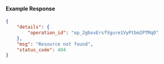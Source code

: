 <!-- Code generated for API Clients. DO NOT EDIT. -->

#### Example Response

```json
{
	"details": {
		"operation_id": "op_2gbxvErsfVgure1VyPtbm2PTMqO"
	},
	"msg": "Resource not found",
	"status_code": 404
}
```
